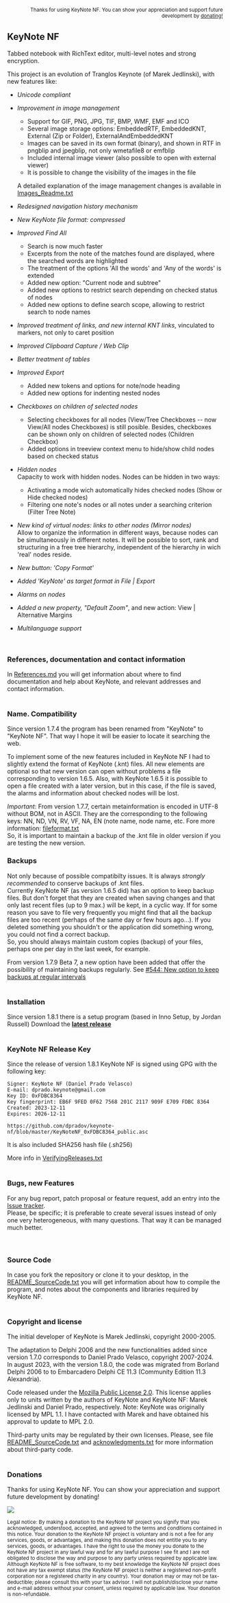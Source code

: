 <p align="right"><sup>Thanks for using KeyNote NF. You can show your appreciation and support future development by <a href="https://github.com/dpradov/keynote-nf#donations">donating!</a></sup></p>

## KeyNote NF

Tabbed notebook with RichText editor, multi-level notes and strong encryption. 


This project is an evolution of Tranglos Keynote (of Marek Jedlinski), with new features like: 

 * *Unicode compliant*  

 * *Improvement in image management*
   * Support for GIF, PNG, JPG, TIF, BMP, WMF, EMF and ICO   
   * Several image storage options: EmbeddedRTF, EmbeddedKNT, External (Zip or Folder), ExternalAndEmbeddedKNT
   * Images can be saved in its own format (binary), and shown in RTF in pngblip and jpegblip, not only wmetafile8 or emfblip
   * Included internal image viewer (also possible to open with external viewer)
   * It is possible to change the visibility of the images in the file

   A detailed explanation of the image management changes is available in [Images_Readme.txt](doc/Images_Readme.txt)

 * *Redesigned navigation history mechanism*

 * *New KeyNote file format: compressed*

 * *Improved Find All* <br>
   * Search is now much faster
   * Excerpts from the note of the matches found are displayed, where the searched words are highlighted
   * The treatment of the options 'All the words' and 'Any of the words' is extended
   * Added new option: "Current node and subtree"
   * Added new options to restrict search depending on checked status of nodes
   * Added new options to define search scope, allowing to restrict search to node names 
 
 * *Improved treatment of links, and new internal KNT links*, vinculated to markers, not only to caret position
 
 * *Improved Clipboard Capture / Web Clip* 

 * *Better treatment of tables*  
 
 * *Improved Export* 
   * Added new tokens and options for note/node heading
   * Added new options for indenting nested nodes
 
 * *Checkboxes on children of selected nodes* <br>
   * Selecting checkboxes for all nodes (View/Tree Checkboxes -- now View/All nodes Checkboxes) is still posible. Besides, checkboxes can be shown only on children of selected nodes (Children Checkbox)
   * Added options in treeview context menu to hide/show child nodes based on checked status

 * *Hidden nodes* <br> Capacity to work with hidden nodes. Nodes can be hidden in two ways:
   * Activating a mode wich automatically hides checked nodes (Show or Hide checked nodes)
   * Filtering one note's nodes or all notes under a searching criterion (Filter Tree Note)

 * *New kind of virtual nodes: links to other nodes (Mirror nodes)* <br>
     Allow to organize the information in different ways, because nodes can be simultaneously in different notes. It will be possible to sort, rank and structuring in a free tree hierarchy, independent of the hierarchy in wich 'real' nodes reside.  	 

 * *New button: 'Copy Format'*

 * *Added 'KeyNote' as target format in File | Export*

 * *Alarms on nodes*  

 * *Added a new property, "Default Zoom"*, and new action: View | Alternative Margins

 * *Multilanguage support*  
<br>

### References, documentation and contact information
In [References.md](doc/References.md) you will get information about where to find documentation and help about KeyNote, and 
relevant addresses and contact information.
<br><br>

### Name. Compatibility
Since version 1.7.4 the program has been renamed from "KeyNote" to "KeyNote NF". That way I hope it will be easier to locate it searching the web.

To implement some of the new features included in KeyNote NF I had to slightly extend the format of KeyNote (.knt) files. All new elements are optional so that new version can open without problems a file corresponding to version 1.6.5.
Also, with KeyNote 1.6.5 it is possible to open a file created with a later version, but in this case, if the file is saved, the alarms and information about checked nodes will be lost.

_Important_: From version 1.7.7, certain metainformation is encoded in UTF-8 without BOM, not in ASCII. They are the corresponding to the following keys: NN, ND, VN, RV, VF, NA, EN  (note name, node name, etc. Fore more information: [fileformat.txt](doc/kn_fileformat/fileformat.txt)  
So, it is important to maintain a backup of the .knt file in older version if you are testing the new version.
<br>
### Backups
Not only because of possible compatibilty issues. It is always *strongly recommended* to conserve backups of .knt files.  
Currently KeyNote NF (as version 1.6.5 did) has an option to keep backup files. But don't forget that they are created when saving changes and that only last recent files (up to 9 max.) will be kept, in a cyclic way. If for some reason you save to file very frequently you might find that all the backup files are too recent (perhaps of the same day or few hours ago...). If you deleted something you shouldn't or the application did something wrong, you could not find a correct backup.  
So, you should always maintain custom copies (backup) of your files, perhaps one per day in the last week, for example.

From version 1.7.9 Beta 7, a new option have been added that offer the possibility of maintaining backups regularly. See [#544: New option to keep backups at regular intervals](https://github.com/dpradov/keynote-nf/issues/544)
<br><br>

### Installation
Since version 1.8.1 there is a setup program (based in Inno Setup, by Jordan Russell)
Download the <b>[latest release](https://github.com/dpradov/keynote-nf/releases/latest)</b>
<br><br>

### KeyNote NF Release Key
Since the release of version 1.8.1 KeyNote NF is signed using GPG with the following key:

    Signer: KeyNote NF (Daniel Prado Velasco)
    E-mail: dprado.keynote@gmail.com
    Key ID: 0xFDBC8364
    Key fingerprint: EB6F 9FED 0F62 7568 201C 2117 909F E709 FDBC 8364
    Created: 2023-12-11
    Expires: 2026-12-11
	
    https://github.com/dpradov/keynote-nf/blob/master/KeyNoteNF_0xFDBC8364_public.asc

It is also included SHA256 hash file (.sh256)

More info in [VerifyingReleases.txt](doc/VerifyingReleases.txt)
<br><br>

### Bugs, new Features
For any bug report, patch proposal or feature request, add an entry into the [Issue tracker](https://github.com/dpradov/keynote-nf/issues).  
Please, be specific; it is preferable to create several issues instead of only one very 
heterogeneous, with many questions. That way it can be managed much better.  
<br><br>

### Source Code
In case you fork the repository or clone it to your desktop, in the [README_SourceCode.txt](doc/README_SourceCode.txt) you will get information about how to compile the program, and notes about the components and libraries required by KeyNote NF.
<br><br>

### Copyright and license
The initial developer of KeyNote is Marek Jedlinski, copyright 2000-2005.  

The adaptation to Delphi 2006 and the new functionalities added since version 1.7.0 corresponds to Daniel Prado Velasco, copyright 2007-2024.  
In august 2023, with the version 1.8.0, the code was migrated from Borland Delphi 2006 to to Embarcadero Delphi CE 11.3 (Community Edition 11.3  Alexandria).

Code released under the [Mozilla Public License 2.0](./LICENSE.txt). This license applies only to units written by the authors of KeyNote and KeyNote NF: Marek Jedlinski and Daniel Prado, respectively.
Note: KeyNote was originally licensed by MPL 1.1. I have contacted with Marek and have obtained his approval to update to MPL 2.0.

Third-party units may be regulated by their own licenses.
Please, see file [README_SourceCode.txt](doc/README_SourceCode.txt) and [acknowledgments.txt](doc/acknowledgments.txt) for more information about third-party code.
<br><br>

### Donations
Thanks for using KeyNote NF. You can show your appreciation and support future development by donating!

[![](https://www.paypalobjects.com/en_US/i/btn/btn_donateCC_LG.gif)](https://www.paypal.com/donate/?hosted_button_id=PZB5EZS3V7VY4)

<sup>Legal notice: By making a donation to the KeyNote NF project you signify that you acknowledged, understood, accepted, and agreed to the terms and conditions contained in this notice. Your donation to the KeyNote NF project is voluntary and is not a fee for any services, goods, or advantages, and making this donation does not entitle you to any services, goods, or advantages. I have the right to  use the money you donate to the KeyNote NF project in any lawful way and for any lawful purpose I see fit and I are not obligated to disclose the way and purpose to any party unless required by applicable law. Although KeyNote NF is free software, to my best knowledge the KeyNote NF project does not have any tax exempt status (the KeyNote NF project is neither a registered non-profit corporation nor a registered charity in any country). Your donation may or may not be tax-deductible; please consult this with your tax advisor. I will not publish/disclose your name and e-mail address without your consent, unless required by applicable law. Your donation is non-refundable.</sup>
